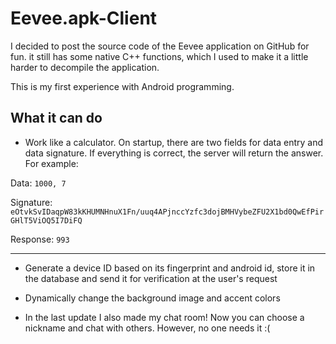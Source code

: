 # Eevee.apk-Client

I decided to post the source code of the Eevee application on GitHub for fun.
it still has some native C++ functions, which I used to make it a little harder to decompile the application.

This is my first experience with Android programming.

## What it can do

* Work like a calculator. On startup, there are two fields for data entry and data signature. If everything is correct, the server will return the answer. For example:

Data: ```1000, 7```

Signature: ```eOtvkSvIDaqpW83kKHUMNHnuX1Fn/uuq4APjnccYzfc3dojBMHVybeZFU2X1bd0QwEfPirGHlT5ViOQ5I7DiFQ```

Response: ```993```
____

* Generate a device ID based on its fingerprint and android id, store it in the database and send it for verification at the user's request

* Dynamically change the background image and accent colors

* In the last update I also made my chat room! Now you can choose a nickname and chat with others. However, no one needs it :(
